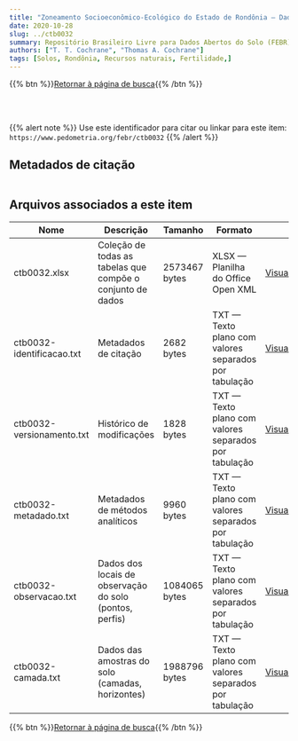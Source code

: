 ```yaml
---
title: "Zoneamento Socioeconômico-Ecológico do Estado de Rondônia – Dados morfológicos dos horizontes do solo de cada perfil"
date: 2020-10-28
slug: ../ctb0032
summary: Repositório Brasileiro Livre para Dados Abertos do Solo (FEBR) | A febre dos dados de solo no Brasil
authors: ["T. T. Cochrane", "Thomas A. Cochrane"]
tags: [Solos, Rondônia, Recursos naturais, Fertilidade,]
---
```


<style>
div.alert > div {
    font-size: 0.8rem;
}
</style>

{{% btn %}}<a href="/febr/buscar/">Retornar à página de busca</a>{{% /btn %}}

<br>
<br>

{{% alert note %}}
Use este identificador para citar ou linkar para este item: `https://www.pedometria.org/febr/ctb0032`
{{% /alert %}}

## Metadados de citação

<table>
<!-- Fonte: https://gist.github.com/jfreels/6814721 -->
<script src="https://d3js.org/d3.v3.min.js" charset="utf-8"></script>
<script type='text/javascript' src='/febr/buscar/script.js'></script>
<script type='text/javascript'>
  d3.tsv('ctb0032-identificacao.txt',function (data) {
    var columns = ['campo', 'valor']
    tabulate(data, columns)
  })
</script>
</table>

## Arquivos associados a este item

<table style="width:100%">
  <thead>
    <tr>
      <th>Nome</th>
      <th>Descrição</th>
      <th>Tamanho</th>
      <th>Formato</th>
      <th></th>
    </tr>
  </thead>
  <tbody>
    <tr>
      <td>ctb0032.xlsx</td>
      <td>Coleção de todas as tabelas que compõe o conjunto de dados</td>
      <td>2573467 bytes</td>
      <td>XLSX — Planilha do Office Open XML</td>
      <td><a href="https://cloud.utfpr.edu.br/index.php/s/Df6dhfzYJ1DDeso/download?path=%2Fctb0032&files=ctb0032.xlsx" class="btn btn-primary btn-block" role="button">Visualizar/Abrir</a></td>
    </tr>
    <tr>
      <td>ctb0032-identificacao.txt</td>
      <td>Metadados de citação</td>
      <td>2682 bytes</td>
      <td>TXT — Texto plano com valores separados por tabulação</td>
      <td><a href="https://cloud.utfpr.edu.br/index.php/s/Df6dhfzYJ1DDeso/download?path=%2Fctb0032&files=ctb0032-identificacao.txt" class="btn btn-primary btn-block" role="button">Visualizar/Abrir</a></td>
    </tr>
    <tr>
      <td>ctb0032-versionamento.txt</td>
      <td>Histórico de modificações</td>
      <td>1828 bytes</td>
      <td>TXT — Texto plano com valores separados por tabulação</td>
      <td><a href="https://cloud.utfpr.edu.br/index.php/s/Df6dhfzYJ1DDeso/download?path=%2Fctb0032&files=ctb0032-versionamento.txt" class="btn btn-primary btn-block" role="button">Visualizar/Abrir</a></td>
    </tr>
    <tr>
      <td>ctb0032-metadado.txt</td>
      <td>Metadados de métodos analíticos</td>
      <td>9960 bytes</td>
      <td>TXT — Texto plano com valores separados por tabulação</td>
      <td><a href="https://cloud.utfpr.edu.br/index.php/s/Df6dhfzYJ1DDeso/download?path=%2Fctb0032&files=ctb0032-metadado.txt" class="btn btn-primary btn-block" role="button">Visualizar/Abrir</a></td>
    </tr>
    <tr>
      <td>ctb0032-observacao.txt</td>
      <td>Dados dos locais de observação do solo (pontos, perfis)</td>
      <td>1084065 bytes</td>
      <td>TXT — Texto plano com valores separados por tabulação</td>
      <td><a href="https://cloud.utfpr.edu.br/index.php/s/Df6dhfzYJ1DDeso/download?path=%2Fctb0032&files=ctb0032-observacao.txt" class="btn btn-primary btn-block" role="button">Visualizar/Abrir</a></td>
    </tr>
    <tr>
      <td>ctb0032-camada.txt</td>
      <td>Dados das amostras do solo (camadas, horizontes)</td>
      <td>1988796 bytes</td>
      <td>TXT — Texto plano com valores separados por tabulação</td>
      <td><a href="https://cloud.utfpr.edu.br/index.php/s/Df6dhfzYJ1DDeso/download?path=%2Fctb0032&files=ctb0032-camada.txt" class="btn btn-primary btn-block" role="button">Visualizar/Abrir</a></td>
    </tr>
  </tbody>
</table>

{{% btn %}}<a href="/febr/buscar/">Retornar à página de busca</a>{{% /btn %}}

